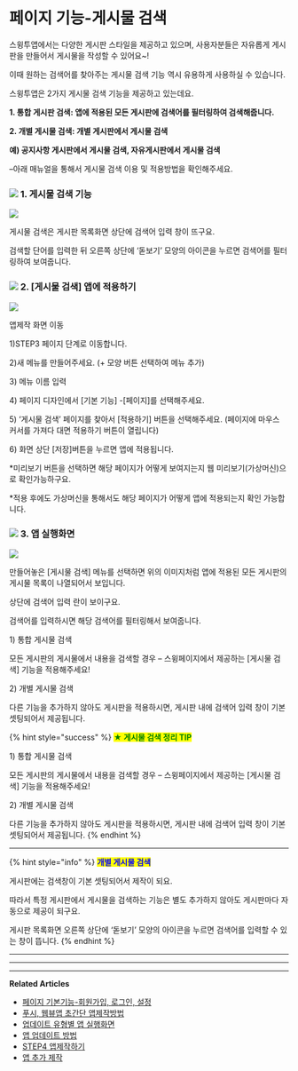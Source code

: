 # 페이지 기능-게시물 검색

스윙투앱에서는 다양한 게시판 스타일을 제공하고 있으며, 사용자분들은 자유롭게 게시판을 만들어서 게시물을 작성할 수 있어요\~!

이때 원하는 검색어를 찾아주는 게시물 검색 기능 역시 유용하게 사용하실 수 있습니다.

스윙투앱은 2가지 게시물 검색 기능을 제공하고 있는데요.

**1. 통합 게시판 검색: 앱에 적용된 모든 게시판에 검색어를 필터링하여 검색해줍니다.**

**2. 개별 게시물 검색: 개별 게시판에서 게시물 검색**

**예) 공지사항 게시판에서 게시물 검색, 자유게시판에서 게시물 검색**

–아래 매뉴얼을 통해서 게시물 검색 이용 및 적용방법을 확인해주세요.

### ![](https://wp.swing2app.co.kr/wp-content/uploads/2018/09/%EB%8B%A8%EB%9D%BD1-1.png) **1. 게시물 검색 기능**

![](https://wp.swing2app.co.kr/wp-content/uploads/2019/06/%EA%B2%8C%EC%8B%9C%EB%AC%BC%EA%B2%80%EC%83%892.png)

게시물 검색은 게시판 목록화면 상단에 검색어 입력 창이 뜨구요.

검색할 단어를 입력한 뒤 오른쪽 상단에 ‘돋보기’ 모양의 아이콘을 누르면 검색어를 필터링하여 보여줍니다.

### ![](https://wp.swing2app.co.kr/wp-content/uploads/2018/09/%EB%8B%A8%EB%9D%BD1-1.png) **2. \[게시물 검색] 앱에 적용하기**

![](https://wp.swing2app.co.kr/wp-content/uploads/2022/07/%EA%B2%8C%EC%8B%9C%EB%AC%BC%EA%B2%80%EC%83%89.png)

앱제작 화면 이동

1\)STEP3 페이지 단계로 이동합니다.

2\)새 메뉴를 만들어주세요. (+ 모양 버튼 선택하여 메뉴 추가)

3\) 메뉴 이름 입력

4\) 페이지 디자인에서 \[기본 기능] -\[페이지]를 선택해주세요.

5\) ‘게시물 검색’ 페이지를 찾아서 \[적용하기] 버튼을 선택해주세요. (페이지에 마우스 커서를 가져다 대면 적용하기 버튼이 열립니다)

6\) 화면 상단 \[저장]버튼을 누르면 앱에 적용됩니다.

\*미리보기 버튼을 선택하면 해당 페이지가 어떻게 보여지는지 웹 미리보기(가상머신)으로 확인가능하구요.

\*적용 후에도 가상머신을 통해서도 해당 페이지가 어떻게 앱에 적용되는지 확인 가능합니다.

### ![](https://wp.swing2app.co.kr/wp-content/uploads/2018/09/%EB%8B%A8%EB%9D%BD1-1.png) **3. 앱 실행화면**

![](https://wp.swing2app.co.kr/wp-content/uploads/2019/06/%EB%85%B9%ED%99%94\_2020\_12\_29\_16\_53\_54\_855.gif)

만들어놓은 \[게시물 검색] 메뉴를 선택하면 위의 이미지처럼 앱에 적용된 모든 게시판의 게시물 목록이 나열되어서 보입니다.

상단에 검색어 입력 란이 보이구요.

검색어를 입력하시면 해당 검색어를 필터링해서 보여줍니다.

1\) 통합 게시물 검색

모든 게시판의 게시물에서 내용을 검색할 경우 – 스윙페이지에서 제공하는 \[게시물 검색] 기능을 적용해주세요!

2\) 개별 게시물 검색

다른 기능을 추가하지 않아도 게시판을 적용하시면, 게시판 내에 검색어 입력 창이 기본 셋팅되어서 제공됩니다.

{% hint style="success" %}
<mark style="color:green;">**★ 게시물 검색 정리 TIP**</mark>

1\) 통합 게시물 검색

모든 게시판의 게시물에서 내용을 검색할 경우 – 스윙페이지에서 제공하는 \[게시물 검색] 기능을 적용해주세요!

2\) 개별 게시물 검색

다른 기능을 추가하지 않아도 게시판을 적용하시면, 게시판 내에 검색어 입력 창이 기본 셋팅되어서 제공됩니다.
{% endhint %}

***

{% hint style="info" %}
<mark style="color:blue;">**개별 게시물 검색**</mark>

게시판에는 검색창이 기본 셋팅되어서 제작이 되요.

따라서 특정 게시판에서 게시물을 검색하는 기능은 별도 추가하지 않아도 게시판마다 자동으로 제공이 되구요.

게시판 목록화면 오른쪽 상단에 ‘돋보기’ 모양의 아이콘을 누르면 검색어를 입력할 수 있는 창이 뜹니다.
{% endhint %}

***

***

***

**Related Articles**

* [페이지 기본기능-회원가입, 로그인, 설정](https://wp.swing2app.co.kr/documentation/v3manual/join-login/)
* [푸시, 웹뷰앱 초간단 앱제작방법](https://wp.swing2app.co.kr/documentation/v3manual/push-webview/)
* [업데이트 유형별 앱 실행화면](https://wp.swing2app.co.kr/documentation/v3manual/update-type/)
* [앱 업데이트 방법](https://wp.swing2app.co.kr/documentation/v3manual/app-update/)
* [STEP4 앱제작하기](https://wp.swing2app.co.kr/documentation/v3manual/appcreation/)
* [앱 추가 제작](https://wp.swing2app.co.kr/documentation/v3manual/app-add/)
